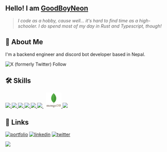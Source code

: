 ## Hello! I am [GoodBoyNeon](https://neon.is-a.dev)
> *I code as a hobby, cause well... it's hard to find time as a high-schooler. I do spend most of my day in Rust and Typescript, though!*

## 🚀 About Me
I'm a backend engineer and discord bot developer based in Nepal.

![X (formerly Twitter) Follow](https://img.shields.io/twitter/follow/NeonTheNerd?style=for-the-badge&logo=twitter&color=%231d9bf0)

## 🛠 Skills

<p align="left"> 
    <a href="https://developer.mozilla.org/en-US/docs/Web/JavaScript" target="_blank"> <img src="https://img.icons8.com/color/48/000000/javascript.png"/> </a> 
    <a href="https://www.java.com" target="_blank"> <img src="https://img.icons8.com/color/48/000000/java-coffee-cup-logo.png"/> </a>
    <a href="https://www.w3.org/html/" target="_blank"> <img src="https://img.icons8.com/color/48/000000/html-5.png"/> </a> 
    <a href="https://www.w3schools.com/css/" target="_blank"> <img src="https://img.icons8.com/color/48/000000/css3.png"/> </a> 
    <a href="https://www.python.org" target="_blank"> <img src="https://img.icons8.com/color/48/000000/python.png"/> </a> 
    <a style="padding-right:8px;" href="https://nodejs.org" target="_blank"> <img src="https://img.icons8.com/color/48/000000/nodejs.png"/> </a> 
    <a href="https://www.mongodb.com/" target="_blank"> <img src="https://raw.githubusercontent.com/devicons/devicon/master/icons/mongodb/mongodb-original-wordmark.svg" alt="mongodb" width="48" height="48"/> </a> 
    <a href="https://git-scm.com/" target="_blank"> <img src="https://img.icons8.com/color/48/000000/git.png"/> </a> 
</p>

## 🔗 Links
[![portfolio](https://img.shields.io/badge/my_portfolio-000?style=for-the-badge&logo=ko-fi&logoColor=white)](https://goodboyneon.cf/)
[![linkedin](https://img.shields.io/badge/linkedin-0A66C2?style=for-the-badge&logo=linkedin&logoColor=white)](https://www.linkedin.com/in/sushant-ray-895054249/)
[![twitter](https://img.shields.io/badge/twitter-1DA1F2?style=for-the-badge&logo=twitter&logoColor=white)](https://twitter.com/GoodBoyNeon)

<img src="https://discord.c99.nl/widget/theme-4/816253376962625537.png">
